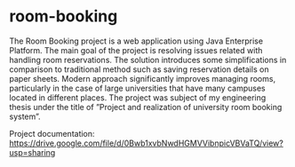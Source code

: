 room-booking
============
The Room Booking project is a web application using Java Enterprise Platform. The main goal of the project is resolving issues related with handling room reservations. The solution introduces some simplifications in comparison to traditional method such as saving reservation details on paper sheets. Modern approach significantly improves managing rooms, particularly in the case of large universities that have many campuses located in different places. The project was subject of my engineering thesis under the title of ”Project and realization of university room booking system”.

Project documentation: https://drive.google.com/file/d/0Bwb1xvbNwdHGMVVibnpicVBVaTQ/view?usp=sharing
